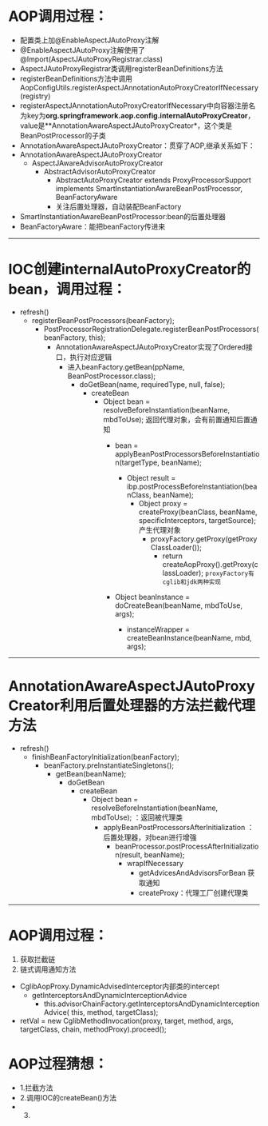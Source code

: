 # AOP调用过程：
* 配置类上加@EnableAspectJAutoProxy注解
* @EnableAspectJAutoProxy注解使用了@Import(AspectJAutoProxyRegistrar.class)
* AspectJAutoProxyRegistrar类调用registerBeanDefinitions方法
* registerBeanDefinitions方法中调用AopConfigUtils.registerAspectJAnnotationAutoProxyCreatorIfNecessary(registry) 
* registerAspectJAnnotationAutoProxyCreatorIfNecessary中向容器注册名为key为**org.springframework.aop.config.internalAutoProxyCreator**，value是**AnnotationAwareAspectJAutoProxyCreator*，这个类是BeanPostProcessor的子类
* AnnotationAwareAspectJAutoProxyCreator：贯穿了AOP,继承关系如下：
* AnnotationAwareAspectJAutoProxyCreator
	* AspectJAwareAdvisorAutoProxyCreator
		* AbstractAdvisorAutoProxyCreator
			* AbstractAutoProxyCreator  extends ProxyProcessorSupport implements SmartInstantiationAwareBeanPostProcessor, BeanFactoryAware
			* 关注后置处理器，自动装配BeanFactory
* SmartInstantiationAwareBeanPostProcessor:bean的后置处理器
* BeanFactoryAware：能把beanFactory传进来

***
# IOC创建internalAutoProxyCreator的bean，调用过程：
* refresh()
	* registerBeanPostProcessors(beanFactory);
		* PostProcessorRegistrationDelegate.registerBeanPostProcessors(beanFactory, this);
			* AnnotationAwareAspectJAutoProxyCreator实现了Ordered接口，执行对应逻辑
				*  进入beanFactory.getBean(ppName, BeanPostProcessor.class);
					*  doGetBean(name, requiredType, null, false);
						* createBean
							* Object bean = resolveBeforeInstantiation(beanName, mbdToUse);  返回代理对象，会有前置通知后置通知
								* bean = applyBeanPostProcessorsBeforeInstantiation(targetType, beanName);
									* 	Object result = ibp.postProcessBeforeInstantiation(beanClass, beanName); 
										* Object proxy = createProxy(beanClass, beanName, specificInterceptors, targetSource); 产生代理对象
											*  proxyFactory.getProxy(getProxyClassLoader()); 
												* return createAopProxy().getProxy(classLoader);   `proxyFactory有cglib和jdk两种实现`
							
								* Object beanInstance = doCreateBean(beanName, mbdToUse, args);
									* 	instanceWrapper = createBeanInstance(beanName, mbd, args);

***
# AnnotationAwareAspectJAutoProxyCreator利用后置处理器的方法拦截代理方法
* refresh()
	* finishBeanFactoryInitialization(beanFactory);
		* beanFactory.preInstantiateSingletons();
			* 	getBean(beanName);
				* doGetBean
					* createBean
						* Object bean = resolveBeforeInstantiation(beanName, mbdToUse); ：返回被代理类
							* applyBeanPostProcessorsAfterInitialization  ：后置处理器，对bean进行增强
								* beanProcessor.postProcessAfterInitialization(result, beanName);
									* wrapIfNecessary
										* getAdvicesAndAdvisorsForBean 获取通知
										* createProxy：代理工厂创建代理类
***
# AOP调用过程：
1. 获取拦截链
2. 链式调用通知方法
* CglibAopProxy.DynamicAdvisedInterceptor内部类的intercept
	* getInterceptorsAndDynamicInterceptionAdvice
		*  this.advisorChainFactory.getInterceptorsAndDynamicInterceptionAdvice(
					this, method, targetClass);
* retVal = new CglibMethodInvocation(proxy, target, method, args, targetClass, chain, methodProxy).proceed();


# AOP过程猜想：
* 1.拦截方法
* 2.调用IOC的createBean()方法
* 3.
